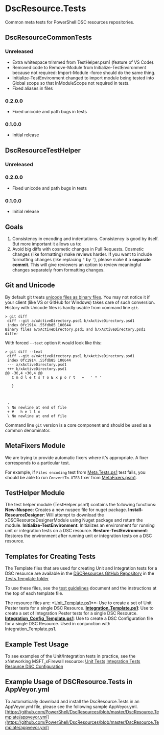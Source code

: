 # DscResource.Tests
Common meta tests for PowerShell DSC resources repositories.

## DscResourceCommonTests
### Unreleased
* Extra whitespace trimmed from TestHelper.psm1 (feature of VS Code).
* Removed code to Remove-Module from Initialize-TestEnvironment because not required: Import-Module -force should do the same thing.
* Initialize-TestEnvironment changed to import module being tested into Global scope so that InModuleScope not required in tests.
* Fixed aliases in files

### 0.2.0.0
* Fixed unicode and path bugs in tests

### 0.1.0.0
* Initial release

## DscResourceTestHelper
### Unreleased

### 0.2.0.0
* Fixed unicode and path bugs in tests

### 0.1.0.0
* Initial release

## Goals

1. Consistency in encoding and indentations.
Consistency is good by itself. But more important it allows us to:
2. Avoid big diffs with cosmetic changes in Pull Requests.
Cosmetic changes (like formatting) make reviews harder.
If you want to include formatting changes (like replacing `"` by `'`),
please make it a **separate commit**.
This will give reviewers an option to review meaningful changes separately from formatting changes.


## Git and Unicode

By default git treats [unicode files as binary files](http://stackoverflow.com/questions/6855712/why-does-git-treat-this-text-file-as-a-binary-file).
You may not notice it if your client (like VS or GitHub for Windows) takes care of such conversion.
History with Unicode files is hardly usable from command line `git`.

```
> git diff
 diff --git a/xActiveDirectory.psd1 b/xActiveDirectory.psd1
 index 0fc1914..55fdb85 100644
Binary files a/xActiveDirectory.psd1 and b/xActiveDirectory.psd1 differ
```

With forced `--text` option it would look like this:

```
> git diff --text
 diff --git a/xActiveDirectory.psd1 b/xActiveDirectory.psd1
 index 0fc1914..55fdb85 100644
 --- a/xActiveDirectory.psd1
 +++ b/xActiveDirectory.psd1
@@ -30,4 +30,4 @@
   C m d l e t s T o E x p o r t   =   ' * '

   }



 -
 \ No newline at end of file
 + #   h e l l o
 \ No newline at end of file
```

Command line `git` version is a core component and should be used as a common denominator.


## MetaFixers Module

We are trying to provide automatic fixers where it's appropriate. A fixer corresponds to a particular test.

For example, if `Files encoding` test from [Meta.Tests.ps1](Meta.Tests.ps1) test fails, you should be able to run `ConvertTo-UTF8` fixer from [MetaFixers.psm1](MetaFixers.psm1).


## TestHelper Module

The test helper module (TestHelper.psm1) contains the following functions:
**New-Nuspec**: Creates a new nuspec file for nuget package.
**Install-ResourceDesigner**: Will attempt to download the xDSCResourceDesignerModule using Nuget package and return the module.
**Initialize-TestEnvironment**: Initializes an environment for running unit or integration tests on a DSC resource.
**Restore-TestEnvironment**: Restores the environment after running unit or integration tests on a DSC resource.


## Templates for Creating Tests

The Template files that are used for creating Unit and Integration tests for a DSC resource are available in the [DSCResources GitHub Repository](https://github.com/PowerShell/DscResources) in the [Tests.Template folder](https://github.com/PowerShell/DscResources/tree/master/Tests.Template)

To use these files, see the [test guidelines](https://github.com/PowerShell/DscResources/blob/master/TestsGuidelines.md) document and the instructions at the top of each template file.

The resource files are:
*[Unit_Template.ps1](https://github.com/PowerShell/DscResources/blob/master/Tests.Template/unit_template.ps1)**: Use to create a set of Unit Pester tests for a single DSC Resource.
**[Integration_Template.ps1](https://github.com/PowerShell/DscResources/blob/master/Tests.Template/integration_template.ps1)**: Use to create a set of Integration Pester tests for a single DSC Resource.
**[Integration_Config_Template.ps1](https://github.com/PowerShell/DscResources/blob/master/Tests.Template/unit_template.ps1)**: Use to create a DSC Configuration file for a single DSC Resource. Used in conjunction with Integration_Template.ps1.


## Example Test Usage

To see examples of the Unit/Integration tests in practice, see the xNetworking MSFT_xFirewall resource:
[Unit Tests](https://github.com/PowerShell/xNetworking/blob/dev/Tests/Unit/MSFT_xFirewall.Tests.ps1)
[Integration Tests](https://github.com/PowerShell/xNetworking/blob/dev/Tests/Integration/MSFT_xFirewall.Integration.Tests.ps1)
[Resource DSC Configuration](https://github.com/PowerShell/xNetworking/blob/dev/Tests/Integration/MSFT_xFirewall.config.ps1)


## Example Usage of DSCResource.Tests in AppVeyor.yml

To automatically download and install the DscResource.Tests in an AppVeyor.yml file, please see the following sample AppVeyor.yml.
[https://github.com/PowerShell/DscResources/blob/master/DscResource.Template/appveyor.yml](https://github.com/PowerShell/DscResources/blob/master/DscResource.Template/appveyor.yml)
